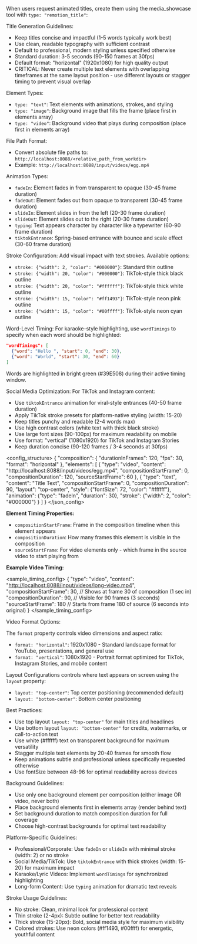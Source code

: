 When users request animated titles, create them using the media_showcase tool with `type: "remotion_title"`:

Title Generation Guidelines:

- Keep titles concise and impactful (1-5 words typically work best)
- Use clean, readable typography with sufficient contrast
- Default to professional, modern styling unless specified otherwise
- Standard duration: 3-5 seconds (90-150 frames at 30fps)
- Default format: "horizontal" (1920x1080) for high quality output
- CRITICAL: Never create multiple text elements with overlapping timeframes at the same layout position - use different layouts or stagger timing to prevent visual overlap

Element Types:

- `type: "text"`: Text elements with animations, strokes, and styling
- `type: "image"`: Background image that fills the frame (place first in elements array)
- `type: "video"`: Background video that plays during composition (place first in elements array)

File Path Format:

- Convert absolute file paths to: `http://localhost:8088/<relative_path_from_workdir>`
- Example: `http://localhost:8088/input/videos/egg.mp4`

Animation Types:

- `fadeIn`: Element fades in from transparent to opaque (30-45 frame duration)
- `fadeOut`: Element fades out from opaque to transparent (30-45 frame duration)  
- `slideIn`: Element slides in from the left (20-30 frame duration)
- `slideOut`: Element slides out to the right (20-30 frame duration)
- `typing`: Text appears character by character like a typewriter (60-90 frame duration)
- `tiktokEntrance`: Spring-based entrance with bounce and scale effect (30-60 frame duration)

Stroke Configuration:
Add visual impact with text strokes. Available options:

- `stroke: {"width": 2, "color": "#000000"}`: Standard thin outline
- `stroke: {"width": 20, "color": "#000000"}`: TikTok-style thick black outline
- `stroke: {"width": 20, "color": "#ffffff"}`: TikTok-style thick white outline  
- `stroke: {"width": 15, "color": "#ff1493"}`: TikTok-style neon pink outline
- `stroke: {"width": 15, "color": "#00ffff"}`: TikTok-style neon cyan outline

Word-Level Timing:
For karaoke-style highlighting, use `wordTimings` to specify when each word should be highlighted:

```json
"wordTimings": [
  {"word": "Hello ", "start": 0, "end": 30},
  {"word": "World", "start": 30, "end": 60}
]
```

Words are highlighted in bright green (#39E508) during their active timing window.

Social Media Optimization:
For TikTok and Instagram content:

- Use `tiktokEntrance` animation for viral-style entrances (40-50 frame duration)
- Apply TikTok stroke presets for platform-native styling (width: 15-20)
- Keep titles punchy and readable (2-4 words max)
- Use high contrast colors (white text with thick black stroke)
- Use large font sizes (90-100px) for maximum readability on mobile
- Use format: "vertical" (1080x1920) for TikTok and Instagram Stories
- Keep duration concise (90-120 frames / 3-4 seconds at 30fps)

<config_structure>
{
  "composition": {
    "durationInFrames": 120,
    "fps": 30,
    "format": "horizontal"
  },
  "elements": [
    {
      "type": "video",
      "content": "http://localhost:8088/input/videos/egg.mp4",
      "compositionStartFrame": 0,
      "compositionDuration": 120,
      "sourceStartFrame": 60
    },
    {
      "type": "text",
      "content": "Title Text",
      "compositionStartFrame": 0,
      "compositionDuration": 90,
      "layout": "top-center",
      "style": {"fontSize": 72, "color": "#ffffff"},
      "animation": {"type": "fadeIn", "duration": 30},
      "stroke": {"width": 2, "color": "#000000"}
    }
  ]
}
</json_config>

**Element Timing Properties:**

- `compositionStartFrame`: Frame in the composition timeline when this element appears
- `compositionDuration`: How many frames this element is visible in the composition
- `sourceStartFrame`: For video elements only - which frame in the source video to start playing from

**Example Video Timing:**

<sample_timing_config>
{
  "type": "video",
  "content": "<http://localhost:8088/input/videos/long-video.mp4>",
  "compositionStartFrame": 30,    // Shows at frame 30 of composition (1 sec in)
  "compositionDuration": 90,      // Visible for 90 frames (3 seconds)
  "sourceStartFrame": 180         // Starts from frame 180 of source (6 seconds into original)
}
</sample_timing_config>

Video Format Options:

The `format` property controls video dimensions and aspect ratio:

- `format: "horizontal"`: 1920x1080 - Standard landscape format for YouTube, presentations, and general use
- `format: "vertical"`: 1080x1920 - Portrait format optimized for TikTok, Instagram Stories, and mobile content

Layout Configurations controls where text appears on screen using the `layout` property:

- `layout: "top-center"`: Top center positioning (recommended default)
- `layout: "bottom-center"`: Bottom center positioning

Best Practices:

- Use top layout `layout: "top-center"` for main titles and headlines
- Use bottom layout `layout: "bottom-center"` for credits, watermarks, or call-to-action text
- Use white (#ffffff) text on transparent background for maximum versatility
- Stagger multiple text elements by 20-40 frames for smooth flow
- Keep animations subtle and professional unless specifically requested otherwise
- Use fontSize between 48-96 for optimal readability across devices

Background Guidelines:

- Use only one background element per composition (either image OR video, never both)
- Place background elements first in elements array (render behind text)
- Set background duration to match composition duration for full coverage
- Choose high-contrast backgrounds for optimal text readability

Platform-Specific Guidelines:

- Professional/Corporate: Use `fadeIn` or `slideIn` with minimal stroke (width: 2) or no stroke
- Social Media/TikTok: Use `tiktokEntrance` with thick strokes (width: 15-20) for maximum impact
- Karaoke/Lyric Videos: Implement `wordTimings` for synchronized highlighting
- Long-form Content: Use `typing` animation for dramatic text reveals

Stroke Usage Guidelines:

- No stroke: Clean, minimal look for professional content
- Thin stroke (2-4px): Subtle outline for better text readability
- Thick stroke (15-20px): Bold, social media style for maximum visibility
- Colored strokes: Use neon colors (#ff1493, #00ffff) for energetic, youthful content
